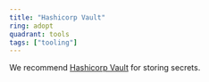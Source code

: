 ```yaml
---
title: "Hashicorp Vault"
ring: adopt
quadrant: tools
tags: ["tooling"]
---
```


We recommend [Hashicorp Vault](https://www.vaultproject.io/) for storing secrets.
